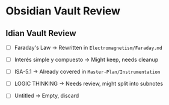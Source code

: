 # Obsidian Vault Review
## Idian Vault Review

- [ ] Faraday's Law → Rewritten in `Electromagnetism/Faraday.md`
- [ ] Interés simple y compuesto → Might keep, needs cleanup
- [ ] ISA-5.1 → Already covered in `Master-Plan/Instrumentation`
- [ ] LOGIC THINKING → Needs review, might split into subnotes
- [ ] Untitled → Empty, discard

